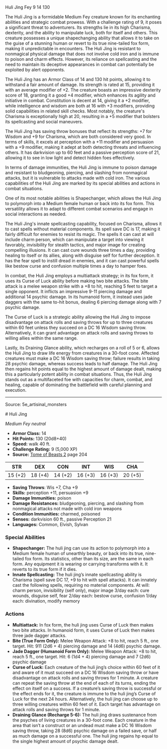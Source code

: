 <MonsterName/>Huli Jing</MonsterName>
<CreatureType/>Fey</CreatureType>
<CR/>9</CR>
<AC/>14</AC>
<HP/>130</HP>
<summary>The Huli Jing is a formidable Medium Fey creature known for its enchanting abilities and strategic combat prowess. With a challenge rating of 9, it poses a significant threat to adventurers. Its strengths lie in its high Charisma, dexterity, and the ability to manipulate luck, both for itself and others. This creature possesses a unique shapechanging ability that allows it to take on the guise of a stunning human or revert to its true nine-tailed fox form, making it unpredictable in encounters. The Huli Jing is resistant to nonmagical physical damage that does not involve cold iron and is immune to poison and charm effects. However, its reliance on spellcasting and the need to maintain its deceptive appearances in combat can potentially be exploited by alert opponents. </summary>

<detail>

The Huli Jing has an Armor Class of 14 and 130 hit points, allowing it to withstand a fair amount of damage. Its strength is rated at 15, providing it with an average modifier of +2. The creature boasts an impressive dexterity score of 18, granting it a good +4 modifier, which enhances its agility and initiative in combat. Constitution is decent at 14, giving it a +2 modifier, while intelligence and wisdom are both at 16 with +3 modifiers, providing solid capabilities in related skill checks. Most notably, the creature's Charisma is exceptionally high at 20, resulting in a +5 modifier that bolsters its spellcasting and social maneuvers.

The Huli Jing has saving throw bonuses that reflect its strengths: +7 for Wisdom and +9 for Charisma, which are both considered very good. In terms of skills, it excels at perception with a +11 modifier and persuasion with a +9 modifier, making it adept at both detecting threats and influencing others. It has darkvision up to 60 feet and a passive perception score of 21, allowing it to see in low light and detect hidden foes effectively.

In terms of damage immunities, the Huli Jing is immune to poison damage and resistant to bludgeoning, piercing, and slashing from nonmagical attacks, but it is vulnerable to attacks made with cold iron. The various capabilities of the Huli Jing are marked by its special abilities and actions in combat situations. 

One of its most notable abilities is Shapechanger, which allows the Huli Jing to polymorph into a Medium female human or back into its fox form. This versatility allows it to adapt to different combat scenarios and engage in social interactions as needed.

The Huli Jing's innate spellcasting capability, focused on Charisma, allows it to cast spells without material components. Its spell save DC is 17, making it fairly difficult for enemies to resist its magic. The spells it can cast at will include charm person, which can manipulate a target into viewing it favorably, invisibility for stealth tactics, and major image for creating compelling illusions. It can cast cure wounds three times a day, providing healing to itself or its allies, along with disguise self for further deception. It has the fear spell to instill dread in enemies, and it can cast powerful spells like bestow curse and confusion multiple times a day to hamper foes.

In combat, the Huli Jing employs a multiattack strategy; in its fox form, it uses its Curse of Luck ability before making two bite attacks. The bite attack is a melee weapon strike with a +8 to hit, reaching 5 feet to target a single opponent. It inflicts an impressive 9-11 piercing damage and additional 14 psychic damage. In its humanoid form, it instead uses jade daggers with the same to-hit bonus, dealing 6 piercing damage along with 7 psychic damage.

The Curse of Luck is a strategic ability allowing the Huli Jing to impose disadvantage on attack rolls and saving throws for up to three creatures within 60 feet unless they succeed on a DC 16 Wisdom saving throw. Alternatively, it can grant advantage on attack rolls and saving throws to willing allies within the same range. 

Lastly, its Draining Glance ability, which recharges on a roll of 5 or 6, allows the Huli Jing to draw life energy from creatures in a 30-foot cone. Affected creatures must make a DC 16 Wisdom saving throw; failure results in taking 28 psychic damage, whereas success leads to half damage. The Huli Jing then regains hit points equal to the highest amount of damage dealt, making this a particularly potent ability in combat situations. Thus, the Huli Jing stands out as a multifaceted foe with capacities for charm, combat, and healing, capable of dominating the battlefield with careful planning and execution.</detail>



---

Source: 5e_artisinal_monsters

<statblock>
# Huli Jing

*Medium* *Fey* *neutral*

- **Armor Class:** 14
- **Hit Points:** 130 (20d8+40)
- **Speed:** walk 40 ft.
- **Challenge Rating:** 9 (5,000 XP)
- **Source:** [Tome of Beasts 2](https://koboldpress.com/kpstore/product/tome-of-beasts-2-for-5th-edition) page 204

| STR | DEX | CON | INT | WIS | CHA |
| --- | --- | --- | --- | --- | --- |
| 15 (+2) | 18 (+4) | 14 (+2) | 16 (+3) | 16 (+3) | 20 (+5) |

- **Saving Throws**: Wis +7, Cha +9
- **Skills:** perception +11, persuasion +9
- **Damage Immunities:** poison
- **Damage Resistances:** bludgeoning, piercing, and slashing from nonmagical attacks not made with cold iron weapons
- **Condition Immunities:** charmed, poisoned
- **Senses:** darkvision 60 ft., passive Perception 21
- **Languages:** Common, Elvish, Sylvan

### Special Abilities

- **Shapechanger:** The huli jing can use its action to polymorph into a Medium female human of unearthly beauty, or back into its true, nine-tailed fox form. Its statistics, other than its size, are the same in each form. Any equipment it is wearing or carrying transforms with it. It reverts to its true form if it dies.
- **Innate Spellcasting:** The huli jing’s innate spellcasting ability is Charisma (spell save DC 17, +9 to hit with spell attacks). It can innately cast the following spells, requiring no material components.
At will: charm person, invisibility (self only), major image
3/day each: cure wounds, disguise self, fear
2/day each: bestow curse, confusion
1/day each: divination, modify memory

### Actions

- **Multiattack:** In fox form, the huli jing uses Curse of Luck then makes two bite attacks. In humanoid form, it uses Curse of Luck then makes three jade dagger attacks.
- **Bite (True Form Only):** Melee Weapon Attack: +8 to hit, reach 5 ft., one target. Hit: 911 (2d6 + 4) piercing damage and 14 (4d6) psychic damage.
- **Jade Dagger (Humanoid Form Only):** Melee Weapon Attack: +8 to hit, reach 5 ft., one target. Hit: 6 (1d4 + 4) piercing damage and 7 (2d6) psychic damage
- **Curse of Luck:** Each creature of the huli jing’s choice within 60 feet of it and aware of it must succeed on a DC 16 Wisdom saving throw or have disadvantage on attack rolls and saving throws for 1 minute. A creature can repeat the saving throw at the end of each of its turns, ending the effect on itself on a success. If a creature’s saving throw is successful or the effect ends for it, the creature is immune to the huli jing’s Curse of Luck for the next 24 hours. Alternatively, the huli jing can choose up to three willing creatures within 60 feet of it. Each target has advantage on attack rolls and saving throws for 1 minute.
- **Draining Glance (Recharge 5-6):** The huli jing draws sustenance from the psyches of living creatures in a 30-foot cone. Each creature in the area that isn’t a construct or an undead must make a DC 16 Wisdom saving throw, taking 28 (8d6) psychic damage on a failed save, or half as much damage on a successful one. The huli jing regains hp equal to the single highest amount of psychic damage dealt.


</statblock>


